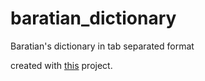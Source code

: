 # baratian_dictionary
Baratian's dictionary in tab separated format

created with [this](https://github.com/norayr/English-Armenian-Baratian-dictionary) project.
